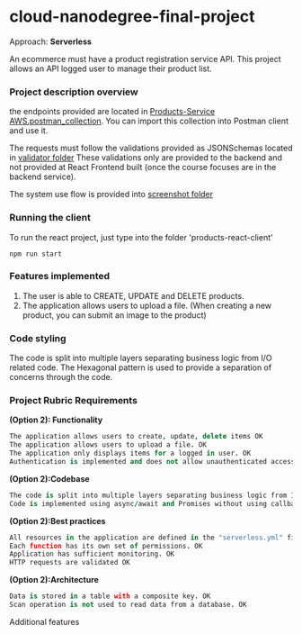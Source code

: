 # cloud-nanodegree-final-project
Approach: __Serverless__

An ecommerce must have a product registration service API.
This project allows an API logged user to manage their product list.

### Project description overview 

the endpoints provided are located in [Products-Service AWS.postman_collection](https://github.com/fthiagomedeiros/cloud-nanodegree-final-project/blob/dev/docs/screenshots/Products-Service%20AWS.postman_collection.json).
You can import this collection into Postman client and use it.

The requests must follow the validations provided as JSONSchemas located in [validator folder](https://github.com/fthiagomedeiros/cloud-nanodegree-final-project/tree/dev/docs/screenshots/products-service/validator)
These validations only are provided to the backend and not provided at React Frontend built (once the course focuses are in the backend service).

The system use flow is provided into [screenshot folder](https://github.com/fthiagomedeiros/cloud-nanodegree-final-project/tree/dev/docs/screenshots/screenshots)


### Running the client

To run the react project, just type into the folder 'products-react-client'
```node
npm run start
``` 


### Features implemented

1. The user is able to CREATE, UPDATE and DELETE products.
2. The application allows users to upload a file. (When creating a new product, you can submit an image to the product)

### Code styling

The code is split into multiple layers separating business logic from I/O related code.
The Hexagonal pattern is used to provide a separation of concerns through the code.


### Project Rubric Requirements

__(Option 2): Functionality__


```coffeescript
The application allows users to create, update, delete items OK
The application allows users to upload a file. OK
The application only displays items for a logged in user. OK
Authentication is implemented and does not allow unauthenticated access. OK
```

__(Option 2):Codebase__

```coffeescript
The code is split into multiple layers separating business logic from I/O related code. OK
Code is implemented using async/await and Promises without using callbacks. OK
```

__(Option 2):Best practices__

```coffeescript
All resources in the application are defined in the "serverless.yml" file OK
Each function has its own set of permissions. OK
Application has sufficient monitoring. OK
HTTP requests are validated OK
```

__(Option 2):Architecture__

```coffeescript
Data is stored in a table with a composite key. OK
Scan operation is not used to read data from a database. OK
```


Additional features

